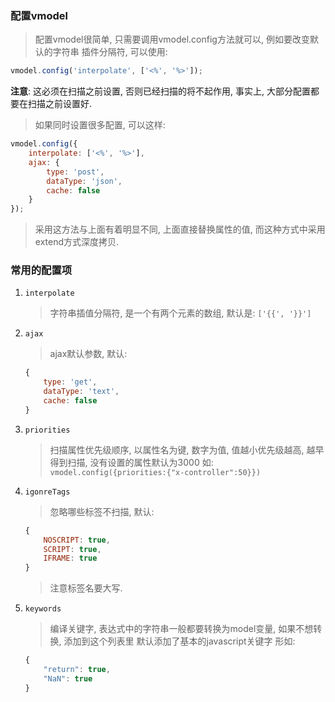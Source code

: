 ### 配置vmodel
> 配置vmodel很简单, 只需要调用vmodel.config方法就可以, 例如要改变默认的字符串
> 插件分隔符, 可以使用:

```javascript
vmodel.config('interpolate', ['<%', '%>']);
```

**注意**: 这必须在扫描之前设置, 否则已经扫描的将不起作用, 事实上,
大部分配置都要在扫描之前设置好.

> 如果同时设置很多配置, 可以这样:

```javascript
vmodel.config({
    interpolate: ['<%', '%>'],
	ajax: {
		type: 'post',
		dataType: 'json',
		cache: false
	}
});
```

> 采用这方法与上面有着明显不同, 上面直接替换属性的值, 而这种方式中采用extend方式深度拷贝.

### 常用的配置项
1. `interpolate`
	> 字符串插值分隔符, 是一个有两个元素的数组, 默认是: `['{{', '}}']`

2. `ajax`
	> ajax默认参数, 默认:
	```javascript
	{
		type: 'get',
		dataType: 'text',
		cache: false
	}
	```

3. `priorities`
	> 扫描属性优先级顺序, 以属性名为键, 数字为值, 值越小优先级越高, 越早得到扫描, 没有设置的属性默认为3000
	> 如: `vmodel.config({priorities:{"x-controller":50}})`

4. `igonreTags`
	> 忽略哪些标签不扫描, 默认:
	```javascript
	{
		NOSCRIPT: true,
		SCRIPT: true,
		IFRAME: true
	}
	```
	> 注意标签名要大写.

5. `keywords`
	> 编译关键字, 表达式中的字符串一般都要转换为model变量, 如果不想转换, 添加到这个列表里
	> 默认添加了基本的javascript关键字
	> 形如:
	```javascript
	{
		"return": true,
		"NaN": true
	}
	```
